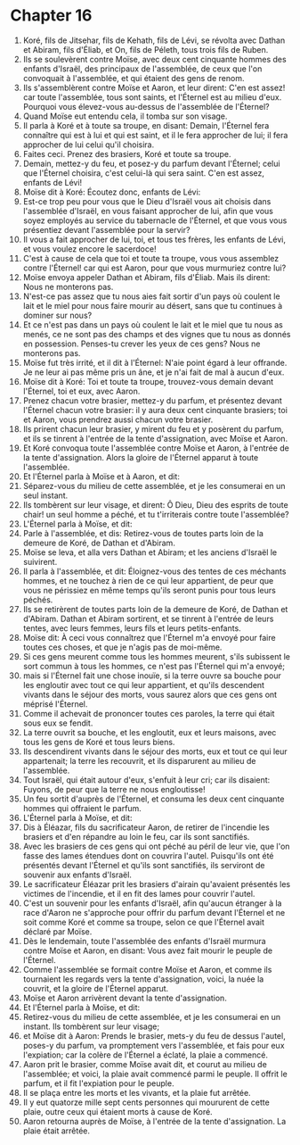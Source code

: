 # Chapter 16

1. Koré, fils de Jitsehar, fils de Kehath, fils de Lévi, se révolta avec Dathan et Abiram, fils d'Éliab, et On, fils de Péleth, tous trois fils de Ruben.
2. Ils se soulevèrent contre Moïse, avec deux cent cinquante hommes des enfants d'Israël, des principaux de l'assemblée, de ceux que l'on convoquait à l'assemblée, et qui étaient des gens de renom.
3. Ils s'assemblèrent contre Moïse et Aaron, et leur dirent: C'en est assez! car toute l'assemblée, tous sont saints, et l'Éternel est au milieu d'eux. Pourquoi vous élevez-vous au-dessus de l'assemblée de l'Éternel?
4. Quand Moïse eut entendu cela, il tomba sur son visage.
5. Il parla à Koré et à toute sa troupe, en disant: Demain, l'Éternel fera connaître qui est à lui et qui est saint, et il le fera approcher de lui; il fera approcher de lui celui qu'il choisira.
6. Faites ceci. Prenez des brasiers, Koré et toute sa troupe.
7. Demain, mettez-y du feu, et posez-y du parfum devant l'Éternel; celui que l'Éternel choisira, c'est celui-là qui sera saint. C'en est assez, enfants de Lévi!
8. Moïse dit à Koré: Écoutez donc, enfants de Lévi:
9. Est-ce trop peu pour vous que le Dieu d'Israël vous ait choisis dans l'assemblée d'Israël, en vous faisant approcher de lui, afin que vous soyez employés au service du tabernacle de l'Éternel, et que vous vous présentiez devant l'assemblée pour la servir?
10. Il vous a fait approcher de lui, toi, et tous tes frères, les enfants de Lévi, et vous voulez encore le sacerdoce!
11. C'est à cause de cela que toi et toute ta troupe, vous vous assemblez contre l'Éternel! car qui est Aaron, pour que vous murmuriez contre lui?
12. Moïse envoya appeler Dathan et Abiram, fils d'Éliab. Mais ils dirent: Nous ne monterons pas.
13. N'est-ce pas assez que tu nous aies fait sortir d'un pays où coulent le lait et le miel pour nous faire mourir au désert, sans que tu continues à dominer sur nous?
14. Et ce n'est pas dans un pays où coulent le lait et le miel que tu nous as menés, ce ne sont pas des champs et des vignes que tu nous as donnés en possession. Penses-tu crever les yeux de ces gens? Nous ne monterons pas.
15. Moïse fut très irrité, et il dit à l'Éternel: N'aie point égard à leur offrande. Je ne leur ai pas même pris un âne, et je n'ai fait de mal à aucun d'eux.
16. Moïse dit à Koré: Toi et toute ta troupe, trouvez-vous demain devant l'Éternel, toi et eux, avec Aaron.
17. Prenez chacun votre brasier, mettez-y du parfum, et présentez devant l'Éternel chacun votre brasier: il y aura deux cent cinquante brasiers; toi et Aaron, vous prendrez aussi chacun votre brasier.
18. Ils prirent chacun leur brasier, y mirent du feu et y posèrent du parfum, et ils se tinrent à l'entrée de la tente d'assignation, avec Moïse et Aaron.
19. Et Koré convoqua toute l'assemblée contre Moïse et Aaron, à l'entrée de la tente d'assignation. Alors la gloire de l'Éternel apparut à toute l'assemblée.
20. Et l'Éternel parla à Moïse et à Aaron, et dit:
21. Séparez-vous du milieu de cette assemblée, et je les consumerai en un seul instant.
22. Ils tombèrent sur leur visage, et dirent: Ô Dieu, Dieu des esprits de toute chair! un seul homme a péché, et tu t'irriterais contre toute l'assemblée?
23. L'Éternel parla à Moïse, et dit:
24. Parle à l'assemblée, et dis: Retirez-vous de toutes parts loin de la demeure de Koré, de Dathan et d'Abiram.
25. Moïse se leva, et alla vers Dathan et Abiram; et les anciens d'Israël le suivirent.
26. Il parla à l'assemblée, et dit: Éloignez-vous des tentes de ces méchants hommes, et ne touchez à rien de ce qui leur appartient, de peur que vous ne périssiez en même temps qu'ils seront punis pour tous leurs péchés.
27. Ils se retirèrent de toutes parts loin de la demeure de Koré, de Dathan et d'Abiram. Dathan et Abiram sortirent, et se tinrent à l'entrée de leurs tentes, avec leurs femmes, leurs fils et leurs petits-enfants.
28. Moïse dit: À ceci vous connaîtrez que l'Éternel m'a envoyé pour faire toutes ces choses, et que je n'agis pas de moi-même.
29. Si ces gens meurent comme tous les hommes meurent, s'ils subissent le sort commun à tous les hommes, ce n'est pas l'Éternel qui m'a envoyé;
30. mais si l'Éternel fait une chose inouïe, si la terre ouvre sa bouche pour les engloutir avec tout ce qui leur appartient, et qu'ils descendent vivants dans le séjour des morts, vous saurez alors que ces gens ont méprisé l'Éternel.
31. Comme il achevait de prononcer toutes ces paroles, la terre qui était sous eux se fendit.
32. La terre ouvrit sa bouche, et les engloutit, eux et leurs maisons, avec tous les gens de Koré et tous leurs biens.
33. Ils descendirent vivants dans le séjour des morts, eux et tout ce qui leur appartenait; la terre les recouvrit, et ils disparurent au milieu de l'assemblée.
34. Tout Israël, qui était autour d'eux, s'enfuit à leur cri; car ils disaient: Fuyons, de peur que la terre ne nous engloutisse!
35. Un feu sortit d'auprès de l'Éternel, et consuma les deux cent cinquante hommes qui offraient le parfum.
36. L'Éternel parla à Moïse, et dit:
37. Dis à Éléazar, fils du sacrificateur Aaron, de retirer de l'incendie les brasiers et d'en répandre au loin le feu, car ils sont sanctifiés.
38. Avec les brasiers de ces gens qui ont péché au péril de leur vie, que l'on fasse des lames étendues dont on couvrira l'autel. Puisqu'ils ont été présentés devant l'Éternel et qu'ils sont sanctifiés, ils serviront de souvenir aux enfants d'Israël.
39. Le sacrificateur Éléazar prit les brasiers d'airain qu'avaient présentés les victimes de l'incendie, et il en fit des lames pour couvrir l'autel.
40. C'est un souvenir pour les enfants d'Israël, afin qu'aucun étranger à la race d'Aaron ne s'approche pour offrir du parfum devant l'Éternel et ne soit comme Koré et comme sa troupe, selon ce que l'Éternel avait déclaré par Moïse.
41. Dès le lendemain, toute l'assemblée des enfants d'Israël murmura contre Moïse et Aaron, en disant: Vous avez fait mourir le peuple de l'Éternel.
42. Comme l'assemblée se formait contre Moïse et Aaron, et comme ils tournaient les regards vers la tente d'assignation, voici, la nuée la couvrit, et la gloire de l'Éternel apparut.
43. Moïse et Aaron arrivèrent devant la tente d'assignation.
44. Et l'Éternel parla à Moïse, et dit:
45. Retirez-vous du milieu de cette assemblée, et je les consumerai en un instant. Ils tombèrent sur leur visage;
46. et Moïse dit à Aaron: Prends le brasier, mets-y du feu de dessus l'autel, poses-y du parfum, va promptement vers l'assemblée, et fais pour eux l'expiation; car la colère de l'Éternel a éclaté, la plaie a commencé.
47. Aaron prit le brasier, comme Moïse avait dit, et courut au milieu de l'assemblée; et voici, la plaie avait commencé parmi le peuple. Il offrit le parfum, et il fit l'expiation pour le peuple.
48. Il se plaça entre les morts et les vivants, et la plaie fut arrêtée.
49. Il y eut quatorze mille sept cents personnes qui moururent de cette plaie, outre ceux qui étaient morts à cause de Koré.
50. Aaron retourna auprès de Moïse, à l'entrée de la tente d'assignation. La plaie était arrêtée.

